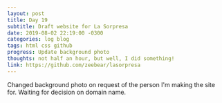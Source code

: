 ```yaml
---
layout: post
title: Day 19
subtitle: Draft website for La Sorpresa
date: 2019-08-02 22:19:00 -0300
categories: log blog
tags: html css github
progress: Update background photo
thoughts: not half an hour, but well, I did something!
link: https://github.com/zeebear/lasorpresa
---
```

Changed background photo on request of the person I'm making the site for. Waiting for decision on domain name.
